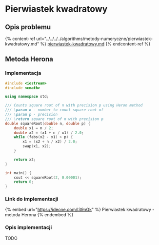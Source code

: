 # Pierwiastek kwadratowy

## Opis problemu

{% content-ref url="../../../../algorithms/metody-numeryczne/pierwiastek-kwadratowy.md" %}
[pierwiastek-kwadratowy.md](../../../../algorithms/metody-numeryczne/pierwiastek-kwadratowy.md)
{% endcontent-ref %}

## Metoda Herona

### Implementacja

```cpp
#include <iostream>
#include <cmath>

using namespace std;

/// Counts square root of n with precision p using Heron method
/// \param n - number to count square root of
/// \param p - precision
/// \return square root of n with precision p
double squareRoot(double n, double p) {
    double x1 = n / 2;
    double x2 = (x1 + n / x1) / 2.0;
    while (fabs(x2 - x1) > p) {
        x1 = (x2 + n / x2) / 2.0;
        swap(x1, x2);
    }

    return x2;
}

int main() {
    cout << squareRoot(2, 0.00001);
    return 0;
}
```

### Link do implementacji

{% embed url="https://ideone.com/I39nGk" %}
Pierwiastek kwadratowy - metoda Herona
{% endembed %}

### Opis implementacji

TODO
